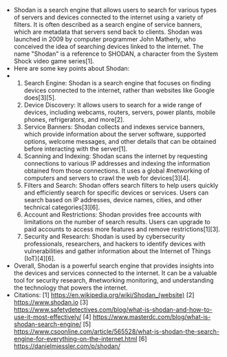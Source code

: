 - Shodan is a search engine that allows users to search for various types of servers and devices connected to the internet using a variety of filters. It is often described as a search engine of service banners, which are metadata that servers send back to clients. Shodan was launched in 2009 by computer programmer John Matherly, who conceived the idea of searching devices linked to the internet. The name "Shodan" is a reference to SHODAN, a character from the System Shock video game series[1].
- Here are some key points about Shodan:
- 1. Search Engine: Shodan is a search engine that focuses on finding devices connected to the internet, rather than websites like Google does[3][5].
  2. Device Discovery: It allows users to search for a wide range of devices, including webcams, routers, servers, power plants, mobile phones, refrigerators, and more[2].
  3. Service Banners: Shodan collects and indexes service banners, which provide information about the server software, supported options, welcome messages, and other details that can be obtained before interacting with the server[1].
  4. Scanning and Indexing: Shodan scans the internet by requesting connections to various IP addresses and indexing the information obtained from those connections. It uses a global #networking of computers and servers to crawl the web for devices[3][4].
  5. Filters and Search: Shodan offers search filters to help users quickly and efficiently search for specific devices or services. Users can search based on IP addresses, device names, cities, and other technical categories[3][6].
  6. Account and Restrictions: Shodan provides free accounts with limitations on the number of search results. Users can upgrade to paid accounts to access more features and remove restrictions[1][3].
  7. Security and Research: Shodan is used by cybersecurity professionals, researchers, and hackers to identify devices with vulnerabilities and gather information about the Internet of Things (IoT)[4][6].
- Overall, Shodan is a powerful search engine that provides insights into the devices and services connected to the internet. It can be a valuable tool for security research, #networking monitoring, and understanding the technology that powers the internet.
- Citations:
  [1] https://en.wikipedia.org/wiki/Shodan_(website)
  [2] https://www.shodan.io
  [3] https://www.safetydetectives.com/blog/what-is-shodan-and-how-to-use-it-most-effectively/
  [4] https://www.masterdc.com/blog/what-is-shodan-search-engine/
  [5] https://www.csoonline.com/article/565528/what-is-shodan-the-search-engine-for-everything-on-the-internet.html
  [6] https://danielmiessler.com/p/shodan/
